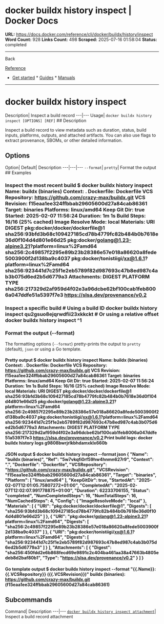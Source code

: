 # docker buildx history inspect | Docker Docs

**URL:** https://docs.docker.com/reference/cli/docker/buildx/history/inspect
**Word Count:** 928
**Links Count:** 498
**Scraped:** 2025-07-16 01:58:04
**Status:** completed

---

Back

[Reference](https://docs.docker.com/reference/)

  * [Get started](https://docs.docker.com/get-started/)   * [Guides](https://docs.docker.com/guides/)   * [Manuals](https://docs.docker.com/manuals/)

* * *

# docker buildx history inspect

Description| Inspect a build record   ---|---   Usage| `docker buildx history inspect [OPTIONS] [REF]`      ## Description

Inspect a build record to view metadata such as duration, status, build inputs, platforms, outputs, and attached artifacts. You can also use flags to extract provenance, SBOMs, or other detailed information.

## Options

Option| Default| Description   ---|---|---   `--format`| `pretty`| Format the output      ## Examples

### Inspect the most recent build               $ docker buildx history inspect     Name:           buildx (binaries)     Context:        .     Dockerfile:     Dockerfile     VCS Repository: https://github.com/crazy-max/buildx.git     VCS Revision:   f15eaa1ee324ffbbab29605600d27a84cab86361     Target:         binaries     Platforms:      linux/amd64     Keep Git Dir:   true          Started:        2025-02-07 11:56:24     Duration:       1m  1s     Build Steps:    16/16 (25% cached)          Image Resolve Mode:     local          Materials:     URI                                                             DIGEST     pkg:docker/docker/dockerfile@1                                  sha256:93bfd3b68c109427185cd78b4779fc82b484b0b7618e36d0f104d4d801e66d25     pkg:docker/golang@1.23-alpine3.21?platform=linux%2Famd64        sha256:2c49857f2295e89b23b28386e57e018a86620a8fede5003900f2d138ba9c4037     pkg:docker/tonistiigi/xx@1.6.1?platform=linux%2Famd64           sha256:923441d7c25f1e2eb5789f82d987693c47b8ed987c4ab3b075d6ed2b5d6779a3          Attachments:     DIGEST                                                                  PLATFORM        TYPE     sha256:217329d2af959d4f02e3a96dcbe62bf100cab1feb8006a047ddfe51a5397f7e3                 https://slsa.dev/provenance/v0.2     

### Inspect a specific build               # Using a build ID     docker buildx history inspect qu2gsuo8ejqrwdfii23xkkckt          # Or using a relative offset     docker buildx history inspect ^1     

### Format the output \(--format\)

The formatting options \(`--format`\) pretty-prints the output to `pretty` \(default\), `json` or using a Go template.

#### Pretty output               $ docker buildx history inspect     Name:           buildx (binaries)     Context:        .     Dockerfile:     Dockerfile     VCS Repository: https://github.com/crazy-max/buildx.git     VCS Revision:   f15eaa1ee324ffbbab29605600d27a84cab86361     Target:         binaries     Platforms:      linux/amd64     Keep Git Dir:   true          Started:        2025-02-07 11:56:24     Duration:       1m  1s     Build Steps:    16/16 (25% cached)          Image Resolve Mode:     local          Materials:     URI                                                             DIGEST     pkg:docker/docker/dockerfile@1                                  sha256:93bfd3b68c109427185cd78b4779fc82b484b0b7618e36d0f104d4d801e66d25     pkg:docker/golang@1.23-alpine3.21?platform=linux%2Famd64        sha256:2c49857f2295e89b23b28386e57e018a86620a8fede5003900f2d138ba9c4037     pkg:docker/tonistiigi/xx@1.6.1?platform=linux%2Famd64           sha256:923441d7c25f1e2eb5789f82d987693c47b8ed987c4ab3b075d6ed2b5d6779a3          Attachments:     DIGEST                                                                  PLATFORM        TYPE     sha256:217329d2af959d4f02e3a96dcbe62bf100cab1feb8006a047ddfe51a5397f7e3                 https://slsa.dev/provenance/v0.2          Print build logs: docker buildx history logs g9808bwrjrlkbhdamxklx660b     

#### JSON output               $ docker buildx history inspect --format json     {       "Name": "buildx (binaries)",       "Ref": "5w7vkqfi0rf59hw4hnmn627r9",       "Context": ".",       "Dockerfile": "Dockerfile",       "VCSRepository": "https://github.com/crazy-max/buildx.git",       "VCSRevision": "f15eaa1ee324ffbbab29605600d27a84cab86361",       "Target": "binaries",       "Platform": [         "linux/amd64"       ],       "KeepGitDir": true,       "StartedAt": "2025-02-07T12:01:05.75807272+01:00",       "CompletedAt": "2025-02-07T12:02:07.991778875+01:00",       "Duration": 62233706155,       "Status": "completed",       "NumCompletedSteps": 16,       "NumTotalSteps": 16,       "NumCachedSteps": 4,       "Config": {         "ImageResolveMode": "local"       },       "Materials": [         {           "URI": "pkg:docker/docker/dockerfile@1",           "Digests": [             "sha256:93bfd3b68c109427185cd78b4779fc82b484b0b7618e36d0f104d4d801e66d25"           ]         },         {           "URI": "pkg:docker/golang@1.23-alpine3.21?platform=linux%2Famd64",           "Digests": [             "sha256:2c49857f2295e89b23b28386e57e018a86620a8fede5003900f2d138ba9c4037"           ]         },         {           "URI": "pkg:docker/tonistiigi/xx@1.6.1?platform=linux%2Famd64",           "Digests": [             "sha256:923441d7c25f1e2eb5789f82d987693c47b8ed987c4ab3b075d6ed2b5d6779a3"           ]         }       ],       "Attachments": [         {           "Digest": "sha256:450fdd2e6b868fecd69e9891c2c404ba461aa38a47663b4805edeb8d2baf80b1",           "Type": "https://slsa.dev/provenance/v0.2"         }       ]     }     

#### Go template output               $ docker buildx history inspect --format "{{.Name}}: {{.VCSRepository}} ({{.VCSRevision}})"     buildx (binaries): https://github.com/crazy-max/buildx.git (f15eaa1ee324ffbbab29605600d27a84cab86361)     

## Subcommands

Command| Description   ---|---   [`docker buildx history inspect attachment`](https://docs.docker.com/reference/cli/docker/buildx/history/inspect/attachment/)| Inspect a build record attachment